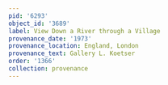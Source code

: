 ```yaml
---
pid: '6293'
object_id: '3689'
label: View Down a River through a Village
provenance_date: '1973'
provenance_location: England, London
provenance_text: Gallery L. Koetser
order: '1366'
collection: provenance
---
```

